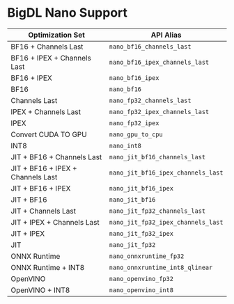 BigDL Nano Support
===========================

| Optimization Set | API Alias | 
| ------------- | ------------- | 
| BF16 + Channels Last | `nano_bf16_channels_last` | 
| BF16 + IPEX + Channels Last | `nano_bf16_ipex_channels_last` | 
| BF16 + IPEX | `nano_bf16_ipex` | 
| BF16 | `nano_bf16` | 
| Channels Last | `nano_fp32_channels_last` | 
| IPEX + Channels Last | `nano_fp32_ipex_channels_last` | 
| IPEX | `nano_fp32_ipex` | 
| Convert CUDA TO GPU | `nano_gpu_to_cpu` | 
| INT8 | `nano_int8` | 
| JIT + BF16 + Channels Last | `nano_jit_bf16_channels_last` | 
| JIT + BF16 + IPEX + Channels Last | `nano_jit_bf16_ipex_channels_last` | 
| JIT + BF16 + IPEX | `nano_jit_bf16_ipex` | 
| JIT + BF16 | `nano_jit_bf16` | 
| JIT + Channels Last | `nano_jit_fp32_channels_last` | 
| JIT + IPEX + Channels Last | `nano_jit_fp32_ipex_channels_last` | 
| JIT + IPEX | `nano_jit_fp32_ipex` | 
| JIT | `nano_jit_fp32` | 
| ONNX Runtime | `nano_onnxruntime_fp32` | 
| ONNX Runtime + INT8 | `nano_onnxruntime_int8_qlinear` | 
| OpenVINO | `nano_openvino_fp32` | 
| OpenVINO + INT8 | `nano_openvino_int8` |
